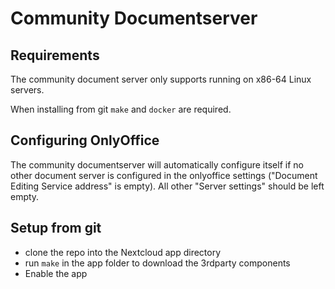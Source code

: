 # Community Documentserver

## Requirements

The community document server only supports running on x86-64 Linux servers.

When installing from git `make` and `docker` are required.

## Configuring OnlyOffice

The community documentserver will automatically configure itself if no other document server is configured in the onlyoffice settings ("Document Editing Service address" is empty).
All other "Server settings" should be left empty.

## Setup from git

- clone the repo into the Nextcloud app directory 
- run `make` in the app folder to download the 3rdparty components
- Enable the app
